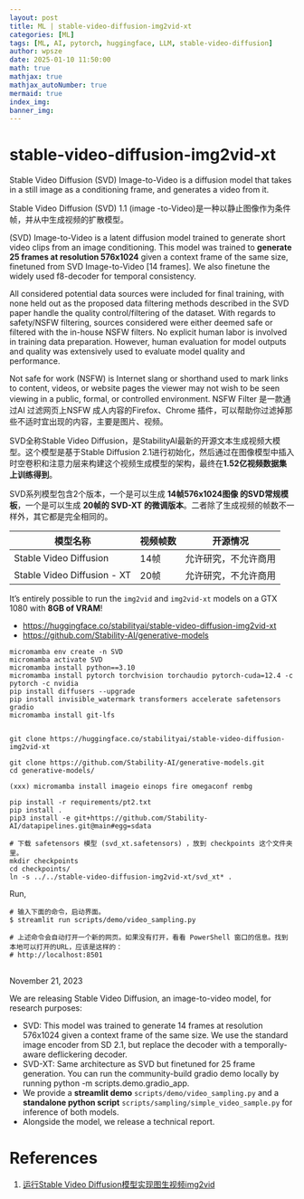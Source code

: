 ```yaml
---
layout: post
title: ML | stable-video-diffusion-img2vid-xt
categories: [ML]
tags: [ML, AI, pytorch, huggingface, LLM, stable-video-diffusion]
author: wpsze
date: 2025-01-10 11:50:00
math: true
mathjax: true
mathjax_autoNumber: true
mermaid: true
index_img: 
banner_img: 
---
```


# stable-video-diffusion-img2vid-xt

Stable Video Diffusion (SVD) Image-to-Video is a diffusion model that takes in a still image as a conditioning frame, and generates a video from it.

Stable Video Diffusion (SVD) 1.1 (image -to-Video)是一种以静止图像作为条件帧，并从中生成视频的扩散模型。

(SVD) Image-to-Video is a latent diffusion model trained to generate short video clips from an image conditioning. This model was trained to **generate 25 frames at resolution 576x1024** given a context frame of the same size, finetuned from SVD Image-to-Video [14 frames]. We also finetune the widely used f8-decoder for temporal consistency. 

All considered potential data sources were included for final training, with none held out as the proposed data filtering methods described in the SVD paper handle the quality control/filtering of the dataset. With regards to safety/NSFW filtering, sources considered were either deemed safe or filtered with the in-house NSFW filters. No explicit human labor is involved in training data preparation. However, human evaluation for model outputs and quality was extensively used to evaluate model quality and performance. 

Not safe for work (NSFW) is Internet slang or shorthand used to mark links to content, videos, or website pages the viewer may not wish to be seen viewing in a public, formal, or controlled environment. NSFW Filter 是一款通过AI 过滤网页上NSFW 成人内容的Firefox、Chrome 插件，可以帮助你过滤掉那些不适时宜出现的内容，主要是图片、视频。

SVD全称Stable Video Diffusion，是StabilityAI最新的开源文本生成视频大模型。这个模型是基于Stable Diffusion 2.1进行初始化，然后通过在图像模型中插入时空卷积和注意力层来构建这个视频生成模型的架构，最终在**1.52亿视频数据集上训练得到**。

SVD系列模型包含2个版本，一个是可以生成 **14帧576x1024图像 的SVD常规模板**，一个是可以生成 **20帧的 SVD-XT 的微调版本**。二者除了生成视频的帧数不一样外，其它都是完全相同的。

| 模型名称                    | 视频帧数 | 开源情况             | 
|-----------------------------|----------|----------------------|
| Stable Video Diffusion      | 14帧     | 允许研究，不允许商用     |
| Stable Video Diffusion - XT | 20帧     | 允许研究，不允许商用 |

It’s entirely possible to run the `img2vid` and `img2vid-xt` models on a GTX 1080 with **8GB of VRAM**!


- <https://huggingface.co/stabilityai/stable-video-diffusion-img2vid-xt>
- <https://github.com/Stability-AI/generative-models>

```console
micromamba env create -n SVD
micromamba activate SVD
micromamba install python==3.10
micromamba install pytorch torchvision torchaudio pytorch-cuda=12.4 -c pytorch -c nvidia
pip install diffusers --upgrade
pip install invisible_watermark transformers accelerate safetensors gradio
micromamba install git-lfs


git clone https://huggingface.co/stabilityai/stable-video-diffusion-img2vid-xt

git clone https://github.com/Stability-AI/generative-models.git
cd generative-models/

(xxx) micromamba install imageio einops fire omegaconf rembg

pip install -r requirements/pt2.txt 
pip install .
pip3 install -e git+https://github.com/Stability-AI/datapipelines.git@main#egg=sdata

# 下载 safetensors 模型 (svd_xt.safetensors) ，放到 checkpoints 这个文件夹里。
mkdir checkpoints
cd checkpoints/
ln -s ../../stable-video-diffusion-img2vid-xt/svd_xt* .
```

Run,

```console
# 输入下面的命令，启动界面。
$ streamlit run scripts/demo/video_sampling.py

# 上述命令会自动打开一个新的网页。如果没有打开，看看 PowerShell 窗口的信息。找到本地可以打开的URL，应该是这样的：
# http://localhost:8501 
```

##

November 21, 2023

We are releasing Stable Video Diffusion, an image-to-video model, for research purposes:

- SVD: This model was trained to generate 14 frames at resolution 576x1024 given a context frame of the same size. We use the standard image encoder from SD 2.1, but replace the decoder with a temporally-aware deflickering decoder.
- SVD-XT: Same architecture as SVD but finetuned for 25 frame generation.
You can run the community-build gradio demo locally by running python -m scripts.demo.gradio_app.
- We provide a **streamlit demo** `scripts/demo/video_sampling.py` and a **standalone python script** `scripts/sampling/simple_video_sample.py` for inference of both models.
- Alongside the model, we release a technical report.

# References

1. [运行Stable Video Diffusion模型实现图生视频img2vid](https://zhuanlan.zhihu.com/p/672699032)